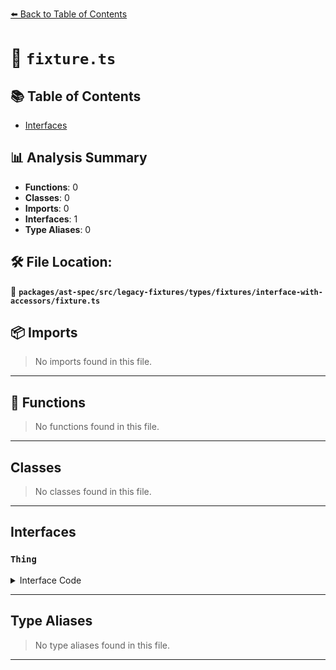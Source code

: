 [⬅️ Back to Table of Contents](../../../../../../../index.md)

# 📄 `fixture.ts`

## 📚 Table of Contents

- [Interfaces](#interfaces)

## 📊 Analysis Summary

- **Functions**: 0
- **Classes**: 0
- **Imports**: 0
- **Interfaces**: 1
- **Type Aliases**: 0

## 🛠️ File Location:
📂 **`packages/ast-spec/src/legacy-fixtures/types/fixtures/interface-with-accessors/fixture.ts`**

## 📦 Imports

> No imports found in this file.


---

## 🔧 Functions

> No functions found in this file.


---

## Classes

> No classes found in this file.


---

## Interfaces

### `Thing`

<details><summary>Interface Code</summary>

```ts
interface Thing {
  get size(): number;
  set size(value: number | string | boolean);
}
```
</details>


---

## Type Aliases

> No type aliases found in this file.


---